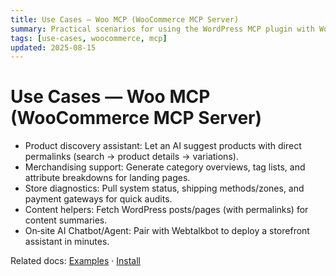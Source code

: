 ```yaml
---
title: Use Cases — Woo MCP (WooCommerce MCP Server)
summary: Practical scenarios for using the WordPress MCP plugin with WooCommerce and MCP clients.
tags: [use-cases, woocommerce, mcp]
updated: 2025-08-15
---
```


# Use Cases — Woo MCP (WooCommerce MCP Server)

- Product discovery assistant: Let an AI suggest products with direct permalinks (search → product details → variations).
- Merchandising support: Generate category overviews, tag lists, and attribute breakdowns for landing pages.
- Store diagnostics: Pull system status, shipping methods/zones, and payment gateways for quick audits.
- Content helpers: Fetch WordPress posts/pages (with permalinks) for content summaries.
- On‑site AI Chatbot/Agent: Pair with Webtalkbot to deploy a storefront assistant in minutes.

Related docs: [Examples](woocommerce-mcp-server/examples.md) · [Install](woocommerce-mcp-server/install.md)

